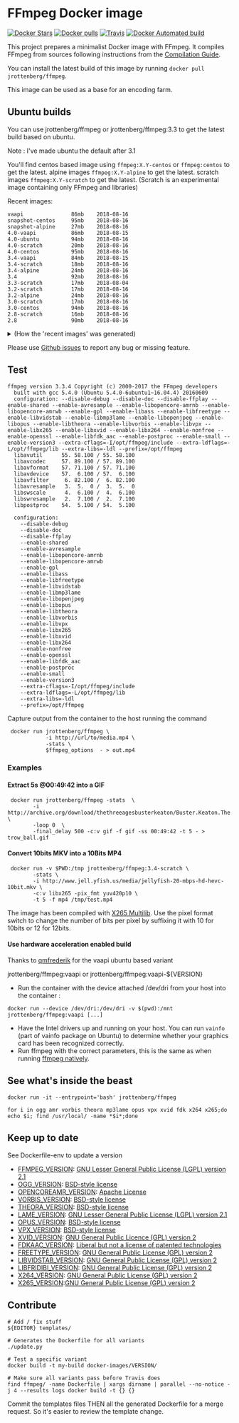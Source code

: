 FFmpeg Docker image
==================

 [![Docker Stars](https://img.shields.io/docker/stars/jrottenberg/ffmpeg.svg?style=plastic)](https://registry.hub.docker.com/v2/repositories/jrottenberg/ffmpeg/stars/count/) [![Docker pulls](https://img.shields.io/docker/pulls/jrottenberg/ffmpeg.svg?style=plastic)](https://registry.hub.docker.com/v2/repositories/jrottenberg/ffmpeg/)
[![Travis](https://img.shields.io/travis/jrottenberg/ffmpeg/master.svg?maxAge=300?style=plastic)](https://travis-ci.org/jrottenberg/ffmpeg)
[![Docker Automated build](https://img.shields.io/docker/automated/jrottenberg/ffmpeg.svg?maxAge=2592000?style=plastic)](https://github.com/jrottenberg/ffmpeg/)

This project prepares a minimalist Docker image with FFmpeg. It compiles FFmpeg from sources following instructions from the [Compilation Guide](https://trac.ffmpeg.org/wiki/CompilationGuide).

You can install the latest build of this image by running `docker pull jrottenberg/ffmpeg`.

This image can be used as a base for an encoding farm.

Ubuntu builds
--------------

You can use jrottenberg/ffmpeg or jrottenberg/ffmpeg:3.3
to get the latest build based on ubuntu.

Note : I've made ubuntu the default after 3.1

You'll find centos based image using `ffmpeg:X.Y-centos` or `ffmpeg:centos` to get the latest.
alpine images  `ffmpeg:X.Y-alpine` to get the latest.
scratch images `ffmpeg:X.Y-scratch` to get the latest. (Scratch is an experimental image containing only FFmpeg and libraries)

Recent images:

```
vaapi               86mb    2018-08-16
snapshot-centos     95mb    2018-08-16
snapshot-alpine     27mb    2018-08-16
4.0-vaapi           86mb    2018-08-15
4.0-ubuntu          94mb    2018-08-16
4.0-scratch         20mb    2018-08-16
4.0-centos          95mb    2018-08-16
3.4-vaapi           84mb    2018-08-15
3.4-scratch         18mb    2018-08-16
3.4-alpine          24mb    2018-08-16
3.4                 92mb    2018-08-16
3.3-scratch         17mb    2018-08-04
3.2-scratch         17mb    2018-08-16
3.2-alpine          24mb    2018-08-16
3.0-scratch         17mb    2018-08-16
3.0-centos          94mb    2018-08-16
2.8-scratch         16mb    2018-08-16
2.8                 90mb    2018-08-16
```

<details><summary>(How the 'recent images' was generated)</summary>
```
    $ curl --silent https://hub.docker.com/v2/repositories/jrottenberg/ffmpeg/tags/?page_size=500 | jq -cr ".results|sort_by(.name)|reverse[]|.sz=(.full_size/1048576|floor|tostring+\"mb\")|[.name,( (20-(.name|length))*\" \" ),.sz,( (8-(.sz|length))*\" \"),.last_updated[:10]]|@text|gsub(\"[,\\\"\\\]\\\[]\";null)" | grep 2018-08
```
</details>

Please use [Github issues](https://github.com/jrottenberg/ffmpeg/issues/new) to report any bug or missing feature.

Test
----

```
ffmpeg version 3.3.4 Copyright (c) 2000-2017 the FFmpeg developers
  built with gcc 5.4.0 (Ubuntu 5.4.0-6ubuntu1~16.04.4) 20160609
  configuration: --disable-debug --disable-doc --disable-ffplay --enable-shared --enable-avresample --enable-libopencore-amrnb --enable-libopencore-amrwb --enable-gpl --enable-libass --enable-libfreetype --enable-libvidstab --enable-libmp3lame --enable-libopenjpeg --enable-libopus --enable-libtheora --enable-libvorbis --enable-libvpx --enable-libx265 --enable-libxvid --enable-libx264 --enable-nonfree --enable-openssl --enable-libfdk_aac --enable-postproc --enable-small --enable-version3 --extra-cflags=-I/opt/ffmpeg/include --extra-ldflags=-L/opt/ffmpeg/lib --extra-libs=-ldl --prefix=/opt/ffmpeg
  libavutil      55. 58.100 / 55. 58.100
  libavcodec     57. 89.100 / 57. 89.100
  libavformat    57. 71.100 / 57. 71.100
  libavdevice    57.  6.100 / 57.  6.100
  libavfilter     6. 82.100 /  6. 82.100
  libavresample   3.  5.  0 /  3.  5.  0
  libswscale      4.  6.100 /  4.  6.100
  libswresample   2.  7.100 /  2.  7.100
  libpostproc    54.  5.100 / 54.  5.100

  configuration:
    --disable-debug
    --disable-doc
    --disable-ffplay
    --enable-shared
    --enable-avresample
    --enable-libopencore-amrnb
    --enable-libopencore-amrwb
    --enable-gpl
    --enable-libass
    --enable-libfreetype
    --enable-libvidstab
    --enable-libmp3lame
    --enable-libopenjpeg
    --enable-libopus
    --enable-libtheora
    --enable-libvorbis
    --enable-libvpx
    --enable-libx265
    --enable-libxvid
    --enable-libx264
    --enable-nonfree
    --enable-openssl
    --enable-libfdk_aac
    --enable-postproc
    --enable-small
    --enable-version3
    --extra-cflags=-I/opt/ffmpeg/include
    --extra-ldflags=-L/opt/ffmpeg/lib
    --extra-libs=-ldl
    --prefix=/opt/ffmpeg
```

Capture output from the container to the host running the command

```
 docker run jrottenberg/ffmpeg \
            -i http://url/to/media.mp4 \
            -stats \
            $ffmpeg_options  - > out.mp4
```

### Examples
#### Extract 5s @00:49:42 into a GIF

```
 docker run jrottenberg/ffmpeg -stats  \
        -i http://archive.org/download/thethreeagesbusterkeaton/Buster.Keaton.The.Three.Ages.ogv \
        -loop 0  \
        -final_delay 500 -c:v gif -f gif -ss 00:49:42 -t 5 - > trow_ball.gif
```

#### Convert 10bits MKV into a 10Bits MP4
```
 docker run -v $PWD:/tmp jrottenberg/ffmpeg:3.4-scratch \
        -stats \
        -i http://www.jell.yfish.us/media/jellyfish-20-mbps-hd-hevc-10bit.mkv \
        -c:v libx265 -pix_fmt yuv420p10 \
        -t 5 -f mp4 /tmp/test.mp4
```
The image has been compiled with [X265 Multilib](https://x265.readthedocs.io/en/default/api.html#multi-library-interface).
Use the pixel format switch to change the number of bits per pixel by suffixing it with 10 for 10bits or 12 for 12bits.

#### Use hardware acceleration enabled build

Thanks to [qmfrederik](https://github.com/qmfrederik) for the vaapi ubuntu based variant

 jrottenberg/ffmpeg:vaapi or jrottenberg/ffmpeg:vaapi-${VERSION}

- Run the container with the device attached /dev/dri from your host into the container :

`docker run --device /dev/dri:/dev/dri -v $(pwd):/mnt jrottenberg/ffmpeg:vaapi [...]`
- Have the Intel drivers up and running on your host. You can run `vainfo` (part of vainfo package on Ubuntu) to determine whether your graphics card has been recognized correctly.
- Run ffmpeg with the correct parameters, this is the same as when running [ffmpeg natively](https://trac.ffmpeg.org/wiki/Hardware/VAAPI).


See what's inside the beast
---------------------------

```
docker run -it --entrypoint='bash' jrottenberg/ffmpeg

for i in ogg amr vorbis theora mp3lame opus vpx xvid fdk x264 x265;do echo $i; find /usr/local/ -name *$i*;done
```

Keep up to date
---------------

See Dockerfile-env to update a version

- [FFMPEG_VERSION](http://ffmpeg.org/releases/): [GNU Lesser General Public License (LGPL) version 2.1](https://ffmpeg.org/legal.html)
- [OGG_VERSION](https://xiph.org/downloads/): [BSD-style license](https://git.xiph.org/?p=mirrors/ogg.git;a=blob_plain;f=COPYING;hb=HEAD)
- [OPENCOREAMR_VERSION](https://sourceforge.net/projects/opencore-amr/files/opencore-amr/): [Apache License](https://sourceforge.net/p/opencore-amr/code/ci/master/tree/LICENSE)
- [VORBIS_VERSION](https://xiph.org/downloads/): [BSD-style license](https://git.xiph.org/?p=mirrors/vorbis.git;a=blob_plain;f=COPYING;hb=HEAD)
- [THEORA_VERSION](https://xiph.org/downloads/): [BSD-style license](https://git.xiph.org/?p=mirrors/theora.git;a=blob_plain;f=COPYING;hb=HEAD)
- [LAME_VERSION](http://lame.sourceforge.net/download.php): [GNU Lesser General Public License (LGPL) version 2.1](http://lame.cvs.sourceforge.net/viewvc/lame/lame/LICENSE?revision=1.9)
- [OPUS_VERSION](https://www.opus-codec.org/downloads/): [BSD-style license](https://www.opus-codec.org/license/)
- [VPX_VERSION](https://github.com/webmproject/libvpx/releases): [BSD-style license](https://github.com/webmproject/libvpx/blob/master/LICENSE)
- [XVID_VERSION](https://labs.xvid.com/source/): [GNU General Public Licence (GPL) version 2](http://websvn.xvid.org/cvs/viewvc.cgi/trunk/xvidcore/LICENSE?revision=851)
- [FDKAAC_VERSION](https://github.com/mstorsjo/fdk-aac/releases): [Liberal but not a license of patented technologies](https://github.com/mstorsjo/fdk-aac/blob/master/NOTICE)
- [FREETYPE_VERSION](http://download.savannah.gnu.org/releases/freetype/): [GNU General Public License (GPL) version 2](https://www.freetype.org/license.html)
- [LIBVIDSTAB_VERSION](https://github.com/georgmartius/vid.stab/releases): [GNU General Public License (GPL) version 2](https://github.com/georgmartius/vid.stab/blob/master/LICENSE)
- [LIBFRIDIBI_VERSION](https://www.fribidi.org/): [GNU General Public License (GPL) version 2](https://cgit.freedesktop.org/fribidi/fribidi/plain/COPYING)
- [X264_VERSION](http://www.videolan.org/developers/x264.html): [GNU General Public License (GPL) version 2](https://git.videolan.org/?p=x264.git;a=blob_plain;f=COPYING;hb=HEAD)
- [X265_VERSION](https://bitbucket.org/multicoreware/x265/downloads/):[GNU General Public License (GPL) version 2](https://bitbucket.org/multicoreware/x265/raw/f8ae7afc1f61ed0db3b2f23f5d581706fe6ed677/COPYING)


Contribute
-----------


```
# Add / fix stuff
${EDITOR} templates/

# Generates the Dockerfile for all variants
./update.py

# Test a specific variant
docker build -t my-build docker-images/VERSION/

# Make sure all variants pass before Travis does
find ffmpeg/ -name Dockerfile | xargs dirname | parallel --no-notice -j 4 --results logs docker build -t {} {}
```


Commit the templates files THEN all the generated Dockerfile for a merge request. So it's easier to review the template change.
